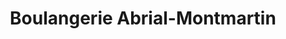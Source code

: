 ---
title: "Boulangerie Abrial-Montmartin"
url: /le-bessat/boulangerie-abrial-montmartin/
shop: boulangerie
---
